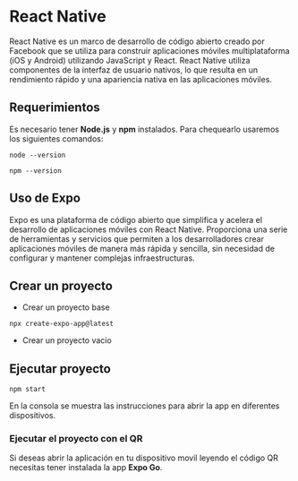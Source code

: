 # React Native
React Native es un marco de desarrollo de código abierto creado por Facebook que se utiliza para construir aplicaciones móviles multiplataforma (iOS y Android) utilizando JavaScript y React. React Native utiliza componentes de la interfaz de usuario nativos, lo que resulta en un rendimiento rápido y una apariencia nativa en las aplicaciones móviles.

## Requerimientos
Es necesario tener **Node.js** y **npm** instalados. Para chequearlo usaremos los siguientes comandos:
```shell
node --version
```
```shell
npm --version
```

## Uso de Expo
Expo es una plataforma de código abierto que simplifica y acelera el desarrollo de aplicaciones móviles con React Native. Proporciona una serie de herramientas y servicios que permiten a los desarrolladores crear aplicaciones móviles de manera más rápida y sencilla, sin necesidad de configurar y mantener complejas infraestructuras.

## Crear un proyecto
* Crear un proyecto base
```shell
npx create-expo-app@latest
```
* Crear un proyecto vacio

## Ejecutar proyecto
```shell
npm start
```
En la consola se muestra las instrucciones para abrir la app en diferentes dispositivos.

### Ejecutar el proyecto con el QR
Si deseas abrir la aplicación en tu dispositivo movil leyendo el código QR necesitas tener instalada la app **Expo Go**.